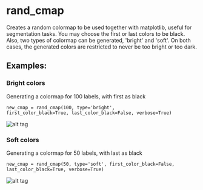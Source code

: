 # rand_cmap
Creates a random colormap to be used together with matplotlib, useful for segmentation tasks. You may choose the first or last colors to be black. Also, two types of colormap can be generated, 'bright' and 'soft'. On both cases, the generated colors are restricted to never be too bright or too dark.

## Examples:

### Bright colors

Generating a colormap for 100 labels, with first as black

<code>new_cmap = rand_cmap(100, type='bright', first_color_black=True, last_color_black=False, verbose=True)</code>


![alt tag](http://i.imgur.com/QO2hzOA.png)

### Soft colors

Generating a colormap for 50 labels, with last as black

<code>new_cmap = rand_cmap(50, type='soft', first_color_black=False, last_color_black=True, verbose=True)</code>

![alt tag](http://i.imgur.com/8CL9N0m.png)
